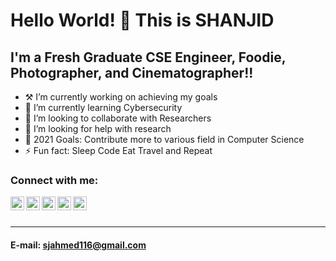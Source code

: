 # Hello World! 👋 This is SHANJID


 ## I'm a Fresh Graduate CSE Engineer, Foodie, Photographer, and Cinematographer!!


- ⚒  I’m currently working on achieving my goals
- 🌱 I’m currently learning Cybersecurity 
- 👯 I’m looking to collaborate with Researchers
- 🧐 I’m looking for help with research
- 🥅 2021 Goals: Contribute more to various field in Computer Science
- ⚡ Fun fact: Sleep Code Eat Travel and Repeat

### Connect with me:


[<img align="left" alt="codeSTACKr | YouTube" width="22px" src="https://cdn.jsdelivr.net/npm/simple-icons@v3/icons/youtube.svg" />][youtube]
[<img align="left" alt="codeSTACKr | Twitter" width="22px" src="https://cdn.jsdelivr.net/npm/simple-icons@v3/icons/twitter.svg" />][twitter]
[<img align="left" alt="codeSTACKr | LinkedIn" width="22px" src="https://cdn.jsdelivr.net/npm/simple-icons@v3/icons/linkedin.svg" />][linkedin]
[<img align="left" alt="codeSTACKr | Instagram" width="22px" src="https://cdn.jsdelivr.net/npm/simple-icons@v3/icons/instagram.svg" />][instagram]
[<img align="left" alt="codeSTACKr | facebook" width="22px" src="https://cdn.jsdelivr.net/npm/simple-icons@3.10.0/icons/facebook.svg" />][facebook]


<br />
<br />

---


[twitter]: https://twitter.com/ShanjidAhmed11
[youtube]: https://www.youtube.com/BihongoPictures/
[instagram]: https://www.instagram.com/iamshanjid/?hl=en
[linkedin]: https://www.linkedin.com/in/shanjid-ahmed
[facebook]: https://facebook.com/shanjid.anonno

#### E-mail: sjahmed116@gmail.com
